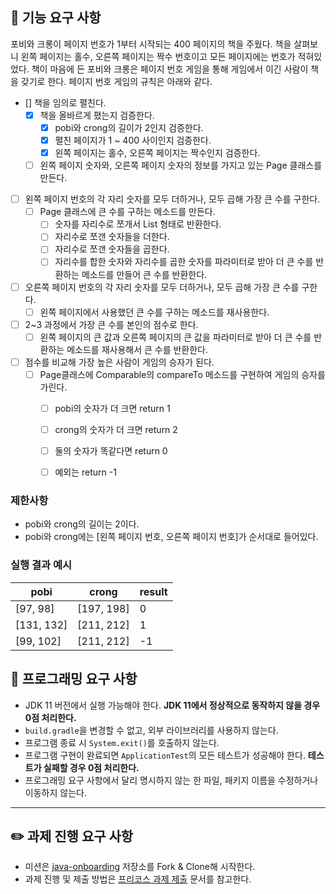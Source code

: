 ## 🚀 기능 요구 사항

포비와 크롱이 페이지 번호가 1부터 시작되는 400 페이지의 책을 주웠다. 책을 살펴보니 왼쪽 페이지는 홀수, 오른쪽 페이지는 짝수 번호이고 모든 페이지에는 번호가 적혀있었다. 책이 마음에 든 포비와 크롱은 페이지 번호 게임을 통해 게임에서 이긴 사람이 책을 갖기로 한다. 페이지 번호 게임의 규칙은 아래와 같다.

- [] 책을 임의로 펼친다.
  - [x] 책을 올바르게 폈는지 검증한다. 
    - [x] pobi와 crong의 길이가 2인지 검증한다.  
    - [x] 펼친 페이지가 1 ~ 400 사이인지 검증한다.  
    - [x] 왼쪽 페이지는 홀수, 오른쪽 페이지는 짝수인지 검증한다. 
  - [ ] 왼쪽 페이지 숫자와, 오른쪽 페이지 숫자의 정보를 가지고 있는 Page 클래스를 만든다.
  
- [ ] 왼쪽 페이지 번호의 각 자리 숫자를 모두 더하거나, 모두 곱해 가장 큰 수를 구한다.
  - [ ] Page 클래스에 큰 수를 구하는 메소드를 만든다. 
    - [ ] 숫자를 자리수로 쪼개서 List 형태로 반환한다.
    - [ ] 자리수로 쪼갠 숫자들을 더한다.
    - [ ] 자리수로 쪼갠 숫자들을 곱한다.
    - [ ] 자리수를 합한 숫자와 자리수를 곱한 숫자를 파라미터로 받아 더 큰 수를 반환하는 메소드를 만들어 큰 수를 반환한다. 
        
- [ ] 오른쪽 페이지 번호의 각 자리 숫자를 모두 더하거나, 모두 곱해 가장 큰 수를 구한다.
  - [ ] 왼쪽 페이지에서 사용했던 큰 수를 구하는 메소드를 재사용한다. 
 
- [ ] 2~3 과정에서 가장 큰 수를 본인의 점수로 한다.
  - [ ] 왼쪽 페이지의 큰 값과 오른쪽 페이지의 큰 값을 파라미터로 받아 더 큰 수를 반환하는 메소드를 재사용해서 큰 수를 반환한다.

- [ ] 점수를 비교해 가장 높은 사람이 게임의 승자가 된다.
  - [ ] Page클래스에 Comparable의 compareTo 메소드를 구현하여 게임의 승자를 가린다.
    - [ ] pobi의 숫자가 더 크면 return 1
    - [ ] crong의 숫자가 더 크면 return 2
    - [ ] 둘의 숫자가 똑같다면 return 0 
    - [ ] 예외는 return -1 


### 제한사항

- pobi와 crong의 길이는 2이다.
- pobi와 crong에는 [왼쪽 페이지 번호, 오른쪽 페이지 번호]가 순서대로 들어있다.

### 실행 결과 예시

| pobi | crong | result |
| --- | --- | --- |
| [97, 98] | [197, 198] | 0 |
| [131, 132] | [211, 212] | 1 |
| [99, 102] | [211, 212] | -1 |

## 🎯 프로그래밍 요구 사항

- JDK 11 버전에서 실행 가능해야 한다. **JDK 11에서 정상적으로 동작하지 않을 경우 0점 처리한다.**
- `build.gradle`을 변경할 수 없고, 외부 라이브러리를 사용하지 않는다.
- 프로그램 종료 시 `System.exit()`를 호출하지 않는다.
- 프로그램 구현이 완료되면 `ApplicationTest`의 모든 테스트가 성공해야 한다. **테스트가 실패할 경우 0점 처리한다.**
- 프로그래밍 요구 사항에서 달리 명시하지 않는 한 파일, 패키지 이름을 수정하거나 이동하지 않는다.

---

## ✏️ 과제 진행 요구 사항

- 미션은 [java-onboarding](https://github.com/woowacourse-precourse/java-onboarding) 저장소를 Fork & Clone해 시작한다.
- 과제 진행 및 제출 방법은 [프리코스 과제 제출](https://github.com/woowacourse/woowacourse-docs/tree/master/precourse) 문서를 참고한다.
